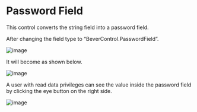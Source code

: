 
# Password Field

This control converts the string field into a password field. 

After changing the field type to “BeverControl.PasswordField”.

![image](https://user-images.githubusercontent.com/61091700/212837246-2612e766-eaa0-4060-9c8a-d4de999da89b.png)

It will become as shown below.

![image](https://user-images.githubusercontent.com/61091700/212686247-13253473-4481-40bd-8ab5-23ed3dd0afc1.png)

A user with read data privileges can see the value inside the password field by clicking the eye button on the right side.

![image](https://user-images.githubusercontent.com/61091700/212686296-81816cde-6205-4e70-af4a-91b5874e3058.png)
